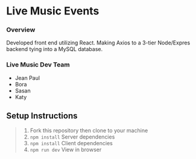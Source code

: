 # Live Music Events

### Overview
Developed  front end utilizing React. Making Axios to a 3-tier Node/Expres backend tying into a MySQL database. 

### Live Music Dev Team
- Jean Paul
- Bora
- Sasan
- Katy

## Setup Instructions 
> 1. Fork this repository then clone to your machine 
> 1. `npm install` Server dependencies 
> 1. `npm install` Client dependencies 
> 1. `npm run dev` View in  browser